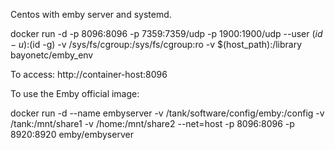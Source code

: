 Centos with emby server and systemd.

docker run -d -p 8096:8096 -p 7359:7359/udp -p 1900:1900/udp --user $(id -u):$(id -g) -v /sys/fs/cgroup:/sys/fs/cgroup:ro -v $(host_path):/library bayonetc/emby_env

To access: http://container-host:8096

To use the Emby official image:

docker run -d --name embyserver -v /tank/software/config/emby:/config -v /tank:/mnt/share1 -v /home:/mnt/share2 --net=host -p 8096:8096 -p 8920:8920 emby/embyserver
